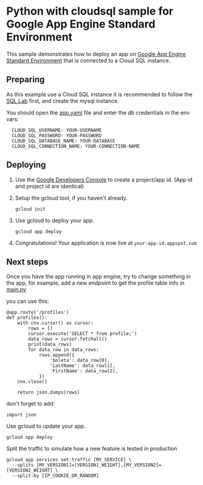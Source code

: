 # Python with cloudsql sample for Google App Engine Standard Environment

This sample demonstrates how to deploy an app on [Google App Engine Standard Environment](https://cloud.google.com/appengine) that is connected to a Cloud SQL instance.

## Preparing

As this example use a Cloud SQL instance it is recommended to follow the [SQL Lab](../../../SQL/README.md) first, and create the mysql instance.

You should open the [app.yaml](./app.yaml) file and enter the db credentials in the env vars:

```
  CLOUD_SQL_USERNAME: YOUR-USERNAME
  CLOUD_SQL_PASSWORD: YOUR-PASSWORD
  CLOUD_SQL_DATABASE_NAME: YOUR-DATABASE
  CLOUD_SQL_CONNECTION_NAME: YOUR-CONNECTION-NAME
```

## Deploying

1. Use the [Google Developers Console](https://console.developer.google.com)  to create a project/app id. (App id and project id are identical)

2. Setup the gcloud tool, if you haven't already.

   ```
   gcloud init
   ```

3. Use gcloud to deploy your app.

   ```
   gcloud app deploy
   ```

4. Congratulations!  Your application is now live at `your-app-id.appspot.com`

## Next steps

Once you have the app running in app engine, try to change something in the app, for example, add a new endpoint to get the profile table info in [main.py](./main.py)

you can use this:
```
@app.route('/profiles')
def profiles():
    with cnx.cursor() as cursor:
        rows = []
        cursor.execute('SELECT * from profile;')
        data_rows = cursor.fetchall()
        print(data_rows)
        for data_row in data_rows:
            rows.append({
                'boleta': data_row[0],
                'LastName': data_row[1],
                'FirstName': data_row[2],
            })
    cnx.close()

    return json.dumps(rows)
```

don't forget to add:
```
import json
```

Use gcloud to update your app.

```
gcloud app deploy
```

Split the traffic to simulate how a new feature is tested in production

```
gcloud app services set-traffic [MY_SERVICE] \
  --splits [MY_VERSION1]=[VERSION1_WEIGHT],[MY_VERSION2]=[VERSION2_WEIGHT] \
  --split-by [IP_COOKIE_OR_RANDOM]
```